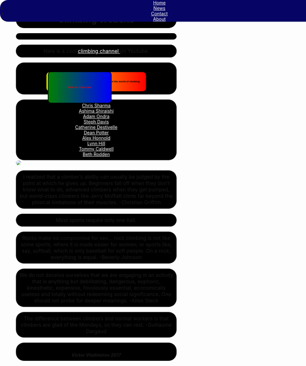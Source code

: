 <html>
<div class="container">
<head>
    <meta name="viewport" content="width=device-width, initial-scale=1.0">
    <meta charset="utf-8">
    <meta http-equiv="X-UA-Compatible" content="IE=edge">
    <meta name="viewport" content="width=device-width, initial-scale=1">
	<script type="text/javascript" src="script.js"></script>
	<script type="text/javascript" src="jquery-3.2.1.js"></script>
<script type="text/javascript">
      alert("Welcome to my Website");
</script>

<style>

*{
position: relative;
border: 0;
padding: 0;
margin: 0;
}

</style>

<style>

button {
  font-weight: bold;
  font-size: 50%;
  background: linear-gradient(-90deg, red, yellow);
  border-radius: 10px;
  border: 2px;
  margin-top: 20px;
  line-height: 60px;
  padding: 0px 20px;
}
button:hover {
  background: linear-gradient(-90deg, yellow, red);
}

</style>

 

<ul class="navbar">
  <li><a href="default.asp">Home</a></li>
  <li><a href="news.asp">News</a></li>
  <li><a href="contact.asp">Contact</a></li>
  <li><a href="about.asp">About</a></li>
</ul>

<style>

body {margin: 0;}

ul.navbar {
    left: 0;
    text-align: center;
    width: 100%;
    position: fixed;
    top: 0;
    display: inline;
    margin: auto;
    padding: 0px 20px;
    overflow: hidden;
    background-color: #060566;
    z-index: 9998;
}

li.navbar{
    list-style-type: none;
    display: inline-block;
    padding: 0px 20px;
}

</style>


<link rel="icon" type="image/png" href="http://theedgehalfmoon.com/sites/all/themes/theedge/images/boulderer.png">

</head>
<body> 	


<style> 
        img {
	   border-radius: 25px;
	}	
</style>

<style> body { background: url("https://i2.wp.com/techbeasts.com/wp-content/uploads/2016/12/4435365-mountain-wallpapers.jpg") no-repeat bottom center;
  background-size: cover;
  background-attachment: fixed;
  height: 900px;
  position: relative;
  top: -55px;
  width: 1440px; }
  </style>

<style> h1, p, ul, h3, footer {
    background-color: black;
    padding: 10px 10px;
    border-radius: 25px;
    text-align: center;
} 

a {
    color: white;
    background-color: transparent;
}
</style>

<h1 align="center">Climbing Website</h1>



<style>
 
   #button {
        width:200px;
        height:100px;
        position:absolute;
        top:100px;
        left:100px;
        background: linear-gradient(-90deg, blue, green);
        color: red;
        border: solid 2px black;
	z-index: 9999;
	size: 200%;
    }
 
 
    #button:hover {
        background: linear-gradient(-90deg, green, blue);
    }
    
    </style>


 
   <button id="button" onclick="myFunction()">Click me if you can!</button>
 
 
<script>

function myFunction() {
    alert("Wow you just wasted your time trying to click a completely useless button, you pathetic excuse for a person..Want a cookie?");
}

</script>



<script>
    var button = document.getElementById("button");
    var buttonWidth = button.offsetWidth;
    var buttonHeight = button.offsetHeight;
 
    function move() {
        button.style.left = Math.floor(Math.random()*(window.innerWidth-buttonWidth)) + "px";
        button.style.top = Math.floor(Math.random()*(window.innerHeight-buttonHeight)) + "px";
    }
 
    if(typeof addEventListener !== "undefined") {
        button.addEventListener("mouseover", move, false);
    } else if (typeof attachEvent !== "undefined") {
        button.attachEvent("onmouseover", move);
    } else {
        button.onmousover = move;
    }
 
</script>






<div class="youtube_link">
<p>Here is a cool <a text-align:center href="https://www.youtube.com/channel/UCIRIbjrEHserQZ6O1Jd9wrg">climbing channel </a> on Youtube.<br/></p>
</div>

<style>

p {
   font-size: medium;
}

.youtube_link {
       background-color: black;
       border-radius: 25px;
    }
</style>


<div class='b'>

<button>Click here to show 10 climbers that revolutionized the world of climbing</button>

</div>
	
<style> 
.b {
   font-size: 100%;
   align: center;  
   } 

.b:hover {
   font-size: 120%;
}
</style>	
	
<script type="text/javascript">

$('.b').on('click', function() {
    $(this).toggleClass('active')
    .next().slideToggle(1000);
  });
  
</script>


<script>

var button1 = document.createElement("button");
button1.innerHTML = "Click me!";

var body = document.getElementsByTagName("body")[0];
body.appendChild(button1);

button1.addEventListener ("click", function() {
  alert("You just took directions from a button..");
});
	

</script>
		
		
		
		
		
		
		
		
<ul class="climbers">
		<li><a href = "https://en.wikipedia.org/wiki/Chris_Sharma">Chris Sharma</a></li>
		<li><a href = "https://en.wikipedia.org/wiki/Ashima_Shiraishi">Ashima Shiraishi</a></li>
		<li><a href = "https://en.wikipedia.org/wiki/Adam_Ondra">Adam Ondra</a></li>
		<li><a href = "https://en.wikipedia.org/wiki/Steph_Davis">Steph Davis</a></li>
		<li><a href = "https://en.wikipedia.org/wiki/Catherine_Destivelle">Catherine Destivelle</a></li>
		<li><a href = "https://en.wikipedia.org/wiki/Dean_Potter">Dean Potter</a></li>
		<li><a href = "https://en.wikipedia.org/wiki/Alex_Honnold">Alex Honnold</a></li>
		<li><a href = "https://en.wikipedia.org/wiki/Lynn_Hill">Lynn Hill</a></li>
		<li><a href = "https://en.wikipedia.org/wiki/Tommy_Caldwell">Tommy Caldwell</a></li>
		<li><a href = "https://en.wikipedia.org/wiki/Beth_Rodden">Beth Rodden</a></li>
</ul>
	        
		
		
<style> 
	ul.climbers {
	   list-style-type: none;
	   visibility: visible;
	}
</style>

<img src = "https://d36tnp772eyphs.cloudfront.net/blogs/1/2014/08/Smith-Rock-940x595.jpg">

<p> I realized that a climber’s ability can usually be judged by the point at which he gives up. Beginners fall off when they don’t know what to do, advanced climbers when they get pumped, but world-class climbers like Jerry Moffatt climb far beyond the phisical limitations of their muscles. -Christian Griffith
</p>

<p> Most sports require only one ball. </p>

<p> Rocks make no compromise for sex... rock climbing is not like some sports, where it is made easier for women; or sports like, say, softball, which is only baseball for soft people. On a rock, everything is equal. -Beverly Johnson </p>

<p> We do not deceive ourselves that we are engaging in an activity that is anything but debilitating, dangerous, euphoric, kinesthetic, expensive, frivolously essential, economically useless and totally without redeeming social significance. One should not probe for deeper meanings. -Allen Steck </p>

<p>The difference between climbers and normal workers is that climbers are glad of the Mondays, so they can rest. -Guillaume Dargaud </p>

<style>
div.container {
   max-width: 1400px;
   max-height: 900px;
}
</style>



</body>
<footer> 
<h5>Victor Vladimirov 2017</h5>
</footer>
</div>
</html>
